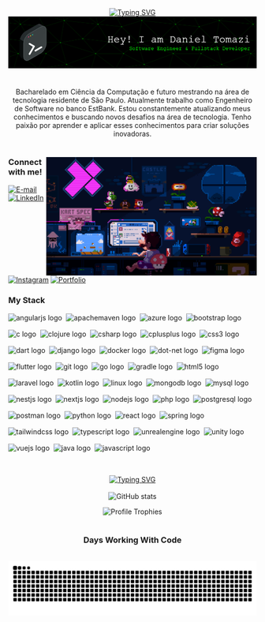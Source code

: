 <div align="center">
  <a href="https://git.io/typing-svg">
    <img src="https://readme-typing-svg.demolab.com?font=Fira+Code&weight=500&size=22&pause=1000&color=00ff00&center=true&vCenter=true&random=false&width=524&lines=Welcome+to+my+profile!" alt="Typing SVG">
  </a>
</div>

<img align="center" alt="" src="./src/header-gif.png">

#

<p align="center">Bacharelado em Ciência da Computação e futuro mestrando na área de tecnologia residente de São Paulo. Atualmente trabalho como Engenheiro de Software no banco EstBank.
Estou constantemente atualizando meus conhecimentos e buscando novos desafios na área de tecnologia. Tenho paixão por aprender e aplicar esses conhecimentos para criar soluções inovadoras.

#

<img align="right" alt="" height="240px" src="./src/mario.gif">

<h3 align="left">Connect with me!</h3>

[![E-mail](https://img.shields.io/badge/-Email-000?style=for-the-badge&logo=microsoft-outlook&logoColor=FFFFFFcolor:FFF)](mailto:daniel_tomazi_oliveira@hotmail.com)
[![LinkedIn](https://img.shields.io/badge/LinkedIn-0077B5?style=for-the-badge&logo=linkedin&logoColor=white)](https://www.linkedin.com/in/daniel-tomazi/)
[![Instagram](https://img.shields.io/badge/-Instagram-%23E4405F?style=for-the-badge&logo=instagram&logoColor=white)](https://www.instagram.com/danieltomaziii/)
[![Portfolio](https://img.shields.io/badge/Portfolio-FF5722?style=for-the-badge&logo=todoist&logoColor=white)](https://devdanieltomazi.vercel.app/)

<h3 align="left">My Stack</h3>

<div align="left" style="display: flex; flex-wrap: wrap; gap: 8px;">
  <img src="https://skillicons.dev/icons?i=angular" height="25" alt="angularjs logo" />
  <img src="https://skillicons.dev/icons?i=maven" height="25" alt="apachemaven logo" />
  <img src="https://skillicons.dev/icons?i=azure" height="25" alt="azure logo" />
  <img src="https://skillicons.dev/icons?i=bootstrap" height="25" alt="bootstrap logo" />
  <img src="https://skillicons.dev/icons?i=c" height="25" alt="c logo" />
  <img src="https://skillicons.dev/icons?i=clojure" height="25" alt="clojure logo" />
  <img src="https://skillicons.dev/icons?i=cs" height="25" alt="csharp logo" />
  <img src="https://skillicons.dev/icons?i=cpp" height="25" alt="cplusplus logo" />
  <img src="https://skillicons.dev/icons?i=css" height="25" alt="css3 logo" />
  <img src="https://skillicons.dev/icons?i=dart" height="25" alt="dart logo" />
  <img src="https://skillicons.dev/icons?i=django" height="25" alt="django logo" />
  <img src="https://skillicons.dev/icons?i=docker" height="25" alt="docker logo" />
  <img src="https://skillicons.dev/icons?i=dotnet" height="25" alt="dot-net logo" />
  <img src="https://skillicons.dev/icons?i=figma" height="25" alt="figma logo" />
  <img src="https://skillicons.dev/icons?i=flutter" height="25" alt="flutter logo" />
  <img src="https://skillicons.dev/icons?i=git" height="25" alt="git logo" />
  <img src="https://skillicons.dev/icons?i=go" height="25" alt="go logo" />
  <img src="https://skillicons.dev/icons?i=gradle" height="25" alt="gradle logo" />
  <img src="https://skillicons.dev/icons?i=html" height="25" alt="html5 logo" />
  <img src="https://skillicons.dev/icons?i=laravel" height="25" alt="laravel logo" />
  <img src="https://skillicons.dev/icons?i=kotlin" height="25" alt="kotlin logo" />
  <img src="https://skillicons.dev/icons?i=linux" height="25" alt="linux logo" />
  <img src="https://skillicons.dev/icons?i=mongodb" height="25" alt="mongodb logo" />
  <img src="https://skillicons.dev/icons?i=mysql" height="25" alt="mysql logo" />
  <img src="https://skillicons.dev/icons?i=nestjs" height="25" alt="nestjs logo" />
  <img src="https://skillicons.dev/icons?i=nextjs" height="25" alt="nextjs logo" />
  <img src="https://skillicons.dev/icons?i=nodejs" height="25" alt="nodejs logo" />
  <img src="https://skillicons.dev/icons?i=php" height="25" alt="php logo" />
  <img src="https://skillicons.dev/icons?i=postgres" height="25" alt="postgresql logo" />
  <img src="https://skillicons.dev/icons?i=postman" height="25" alt="postman logo" />
  <img src="https://skillicons.dev/icons?i=py" height="25" alt="python logo" />
  <img src="https://skillicons.dev/icons?i=react" height="25" alt="react logo" />
  <img src="https://skillicons.dev/icons?i=spring" height="25" alt="spring logo" />
  <img src="https://skillicons.dev/icons?i=tailwind" height="25" alt="tailwindcss logo" />
  <img src="https://skillicons.dev/icons?i=ts" height="25" alt="typescript logo" />
  <img src="https://skillicons.dev/icons?i=unreal" height="25" alt="unrealengine logo" />
  <img src="https://skillicons.dev/icons?i=unity" height="25" alt="unity logo" />
  <img src="https://skillicons.dev/icons?i=vue" height="25" alt="vuejs logo" />
  <img src="https://skillicons.dev/icons?i=java" height="25" alt="java logo" />
  <img src="https://skillicons.dev/icons?i=js" height="25" alt="javascript logo" />
</div>

#

<div style="text-align: center;" align="center">
  
  <div align="center">
  <a href="https://git.io/typing-svg">
    <img src="https://readme-typing-svg.demolab.com?font=Fira+Code&weight=500&size=22&pause=1000&color=00ff00&center=true&vCenter=true&random=false&width=524&lines=My+GitHub+Development+Stats" alt="Typing SVG">
  </a>
  </div>
  <br>


<img src="https://github-readme-stats-git-masterrstaa-rickstaa.vercel.app/api?username=DanielTomazi&hide_title=true&show_icons=true&include_all_commits=false&count_private=true&line_height=25&hide=issues&bg_color=000&title_color=00ff00&text_color=FFF&border_radius=3&border_color=FFF&icon_color=00ff00&theme=matrix" alt="GitHub stats">

![Profile Trophies](https://github-profile-trophy.vercel.app/?username=DanielTomazi&theme=matrix)
    
  </a>
</div>

#
<div style="text-align: center;" align="center">
  <h3>Days Working With Code</h3>
  <br>
<picture align="center">
  <source media="(prefers-color-scheme: dark)" srcset="https://raw.githubusercontent.com/DanielTomazi/DanielTomazi/output/github-contribution-grid-snake-dark.svg">
  <source media="(prefers-color-scheme: light)" srcset="https://raw.githubusercontent.com/DanielTomazi/DanielTomazi/output/github-contribution-grid-snake-dark.svg">
  <img align="center" alt="github contribution grid snake animation" src="https://raw.githubusercontent.com/DanielTomazi/DanielTomazi/output/github-contribution-grid-snake.svg">
</picture>
